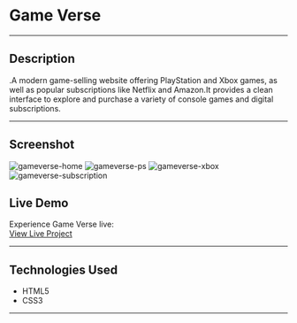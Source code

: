 # Game Verse

---

## Description

.A modern game-selling website offering PlayStation and Xbox games, as well as popular subscriptions like Netflix and Amazon.It provides a clean interface to explore and purchase a variety of console games and digital subscriptions.

---

## Screenshot

![gameverse-home](https://github.com/user-attachments/assets/86230d3d-2aa3-4548-b874-55dcdf1a75d0)
![gameverse-ps](https://github.com/user-attachments/assets/95ca8163-6895-47b7-bd1c-cb7483850520)
![gameverse-xbox](https://github.com/user-attachments/assets/df3dc707-ed9f-4c89-802d-79af002f4075)
![gameverse-subscription](https://github.com/user-attachments/assets/b3c33603-0830-4be0-9678-6ee621069d96)


## Live Demo

Experience Game Verse live:  
[View Live Project](https://navas28.github.io/Game-website/)


---

## Technologies Used

- HTML5
- CSS3
---

